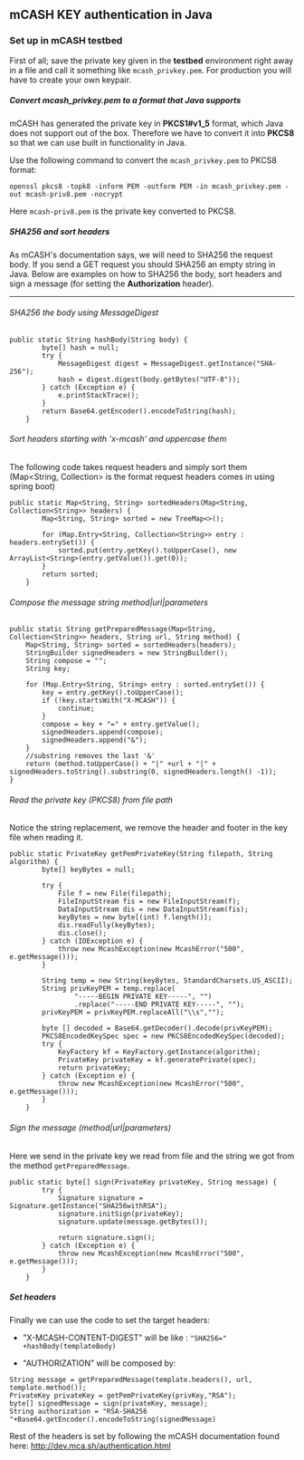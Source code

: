 ## mCASH KEY authentication in Java

### Set up in mCASH testbed
First of all; save the private key given in the **testbed** environment right away in a file and call it something like ```mcash_privkey.pem```. For production you will have to create your own keypair.

##### Convert mcash_privkey.pem to a format that Java supports
mCASH has generated the private key in **PKCS1#v1_5** format, which Java does not support out of the box. Therefore we have to convert it into **PKCS8** so that we can use built in functionality in Java.

Use the following command to convert the ```mcash_privkey.pem``` to PKCS8 format:

```
openssl pkcs8 -topk8 -inform PEM -outform PEM -in mcash_privkey.pem -out mcash-priv8.pem -nocrypt
```

Here ```mcash-priv8.pem``` is the private key converted to PKCS8.

##### SHA256 and sort headers
As mCASH's documentation says, we will need to SHA256 the request body. If you send a GET request you should SHA256 an empty string in Java. Below are examples on how to SHA256 the body, sort headers and sign a message (for setting the **Authorization** header).

*******
###### SHA256 the body using MessageDigest
```
public static String hashBody(String body) {
        byte[] hash = null;
        try {
            MessageDigest digest = MessageDigest.getInstance("SHA-256");
            hash = digest.digest(body.getBytes("UTF-8"));
        } catch (Exception e) {
            e.printStackTrace();
        }
        return Base64.getEncoder().encodeToString(hash);
    }
```

###### Sort headers starting with 'x-mcash' and uppercase them

The following code takes request headers and simply sort them (Map<String, Collection<String>> is the format request headers comes in using spring boot)

```
public static Map<String, String> sortedHeaders(Map<String, Collection<String>> headers) {
        Map<String, String> sorted = new TreeMap<>();

        for (Map.Entry<String, Collection<String>> entry : headers.entrySet()) {
            sorted.put(entry.getKey().toUpperCase(), new ArrayList<String>(entry.getValue()).get(0));
        }
        return sorted;
    }
```

###### Compose the message string method|url|parameters 
```
public static String getPreparedMessage(Map<String, Collection<String>> headers, String url, String method) {
    Map<String, String> sorted = sortedHeaders(headers);
    StringBuilder signedHeaders = new StringBuilder();
    String compose = "";
    String key;

    for (Map.Entry<String, String> entry : sorted.entrySet()) {
        key = entry.getKey().toUpperCase();
        if (!key.startsWith("X-MCASH")) {
            continue;
        }
        compose = key + "=" + entry.getValue();
        signedHeaders.append(compose);
        signedHeaders.append("&");
    }
    //substring removes the last '&'
    return (method.toUpperCase() + "|" +url + "|" + signedHeaders.toString().substring(0, signedHeaders.length() -1));
}
```

###### Read the private key (PKCS8) from file path

Notice the string replacement, we remove the header and footer in the key file when reading it.

```
public static PrivateKey getPemPrivateKey(String filepath, String algorithm) {
        byte[] keyBytes = null;

        try {
            File f = new File(filepath);
            FileInputStream fis = new FileInputStream(f);
            DataInputStream dis = new DataInputStream(fis);
            keyBytes = new byte[(int) f.length()];
            dis.readFully(keyBytes);
            dis.close();
        } catch (IOException e) {
            throw new McashException(new McashError("500", e.getMessage()));
        }

        String temp = new String(keyBytes, StandardCharsets.US_ASCII);
        String privKeyPEM = temp.replace(
                "-----BEGIN PRIVATE KEY-----", "")
                .replace("-----END PRIVATE KEY-----", "");
        privKeyPEM = privKeyPEM.replaceAll("\\s","");

        byte [] decoded = Base64.getDecoder().decode(privKeyPEM);
        PKCS8EncodedKeySpec spec = new PKCS8EncodedKeySpec(decoded);
        try {
            KeyFactory kf = KeyFactory.getInstance(algorithm);
            PrivateKey privateKey = kf.generatePrivate(spec);
            return privateKey;
        } catch (Exception e) {
            throw new McashException(new McashError("500", e.getMessage()));
        }
    }
```
###### Sign the message (method|url|parameters)
Here we send in the private key we read from file and the string we got from the method ```getPreparedMessage```.

```
public static byte[] sign(PrivateKey privateKey, String message) {
        try {
            Signature signature = Signature.getInstance("SHA256withRSA");
            signature.initSign(privateKey);
            signature.update(message.getBytes());

            return signature.sign();
        } catch (Exception e) {
            throw new McashException(new McashError("500", e.getMessage()));
        }
    }
```
##### Set headers

Finally we can use the code to set the target headers:

- "X-MCASH-CONTENT-DIGEST" will be like : ```"SHA256=" +hashBody(templateBody)```

- "AUTHORIZATION" will be composed by:
```
String message = getPreparedMessage(template.headers(), url, template.method());
PrivateKey privateKey = getPemPrivateKey(privKey,"RSA");
byte[] signedMessage = sign(privateKey, message);
String authorization = "RSA-SHA256 "+Base64.getEncoder().encodeToString(signedMessage)
```
Rest of the headers is set by following the mCASH documentation found here: http://dev.mca.sh/authentication.html

